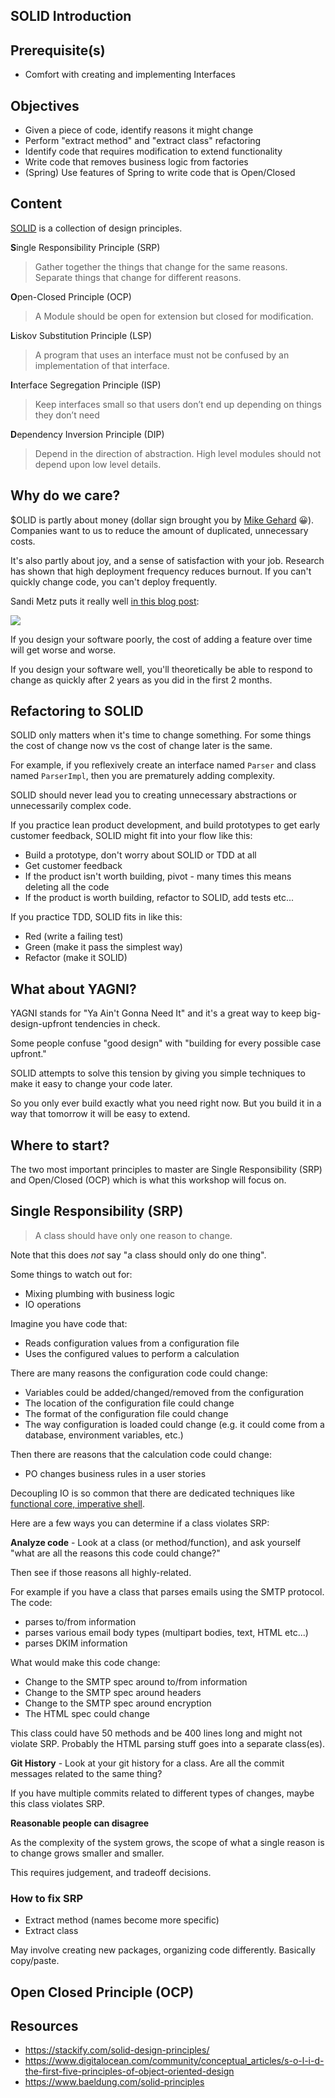 ## SOLID Introduction

## Prerequisite(s)

* Comfort with creating and implementing Interfaces

## Objectives

* Given a piece of code, identify reasons it might change
* Perform "extract method" and "extract class" refactoring
* Identify code that requires modification to extend functionality
* Write code that removes business logic from factories
* (Spring) Use features of Spring to write code that is Open/Closed

## Content

[SOLID](https://blog.cleancoder.com/uncle-bob/2020/10/18/Solid-Relevance.html) is a collection of design principles.

**S**ingle Responsibility Principle (SRP)

> Gather together the things that change for the same reasons. Separate things that change for different reasons.

**O**pen-Closed Principle (OCP)

> A Module should be open for extension but closed for modification.

**L**iskov Substitution Principle (LSP)

> A program that uses an interface must not be confused by an implementation of that interface.

**I**nterface Segregation Principle (ISP)

> Keep interfaces small so that users don’t end up depending on things they don’t need

**D**ependency Inversion Principle (DIP)

> Depend in the direction of abstraction. High level modules should not depend upon low level details.

## Why do we care?

$OLID is partly about money (dollar sign brought you by [Mike Gehard](https://twitter.com/mikegehard) 😀). Companies want to us to reduce the amount of duplicated, unnecessary costs.

It's also partly about joy, and a sense of satisfaction with your job. Research has shown that high deployment frequency reduces burnout. If you can't quickly change code, you can't deploy frequently.

Sandi Metz puts it really well [in this blog post](https://sandimetz.com/blog/2017/9/13/breaking-up-the-behemoth):

![](https://www.sandimetz.com/s/012-designStaminaGraph.gif)

If you design your software poorly, the cost of adding a feature over time will get worse and worse.

If you design your software well, you'll theoretically be able to respond to change as quickly after 2 years as you did in the first 2 months.

## Refactoring to SOLID

SOLID only matters when it's time to change something. For some things the cost of change now vs the cost of change later is the same.

For example, if you reflexively create an interface named `Parser` and class named `ParserImpl`, then you are prematurely adding complexity.

SOLID should never lead you to creating unnecessary abstractions or unnecessarily complex code.

If you practice lean product development, and build prototypes to get early customer feedback, SOLID might fit into your flow like this:

- Build a prototype, don't worry about SOLID or TDD at all
- Get customer feedback
- If the product isn't worth building, pivot - many times this means deleting all the code
- If the product is worth building, refactor to SOLID, add tests etc...

If you practice TDD, SOLID fits in like this:

- Red (write a failing test)
- Green (make it pass the simplest way)
- Refactor (make it SOLID)

## What about YAGNI?

YAGNI stands for "Ya Ain't Gonna Need It" and it's a great way to keep big-design-upfront tendencies in check.

Some people confuse "good design" with "building for every possible case upfront."

SOLID attempts to solve this tension by giving you simple techniques to make it easy to change your code later.

So you only ever build exactly what you need right now. But you build it in a way that tomorrow it will be easy to extend.

## Where to start?

The two most important principles to master are Single Responsibility (SRP) and Open/Closed (OCP) which is what this workshop will focus on.

## Single Responsibility (SRP)

> A class should have only one reason to change.

Note that this does _not_ say "a class should only do one thing".

Some things to watch out for:

- Mixing plumbing with business logic
- IO operations

Imagine you have code that:

- Reads configuration values from a configuration file
- Uses the configured values to perform a calculation

There are many reasons the configuration code could change:

- Variables could be added/changed/removed from the configuration
- The location of the configuration file could change
- The format of the configuration file could change
- The way configuration is loaded could change (e.g. it could come from a database, environment variables, etc.)

Then there are reasons that the calculation code could change:

- PO changes business rules in a user stories

Decoupling IO is so common that there are dedicated techniques like [functional core, imperative shell](https://www.destroyallsoftware.com/screencasts/catalog/functional-core-imperative-shell).

Here are a few ways you can determine if a class violates SRP:

**Analyze code** - Look at a class (or method/function), and ask yourself "what are all the reasons this code could change?"

Then see if those reasons all highly-related.

For example if you have a class that parses emails using the SMTP protocol. The code:

- parses to/from information
- parses various email body types (multipart bodies, text, HTML etc...)
- parses DKIM information

What would make this code change:
- Change to the SMTP spec around to/from information
- Change to the SMTP spec around headers
- Change to the SMTP spec around encryption
- The HTML spec could change

This class could have 50 methods and be 400 lines long and might not violate SRP. Probably the HTML parsing stuff goes into a separate class(es).

**Git History** - Look at your git history for a class. Are all the commit messages related to the same thing?

If you have multiple commits related to different types of changes, maybe this class violates SRP.

**Reasonable people can disagree**

As the complexity of the system grows, the scope of what a single reason is to change grows smaller and smaller.

This requires judgement, and tradeoff decisions.

### How to fix SRP

- Extract method (names become more specific)
- Extract class

May involve creating new packages, organizing code differently. Basically copy/paste.

## Open Closed Principle (OCP)


## Resources

- https://stackify.com/solid-design-principles/
- https://www.digitalocean.com/community/conceptual_articles/s-o-l-i-d-the-first-five-principles-of-object-oriented-design
- https://www.baeldung.com/solid-principles
